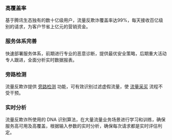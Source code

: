 ### 高覆盖率
基于腾讯生态独有的数十亿级用户，流量反欺诈覆盖率达99%，每天接收百亿级别的请求，为客户节省上亿元的营销资金。
### 服务体系完善
快速部署服务体系，前期进行专业的恶意诊断，提供最优安全策略，后期重大活动专人跟进，全面分析实时数据报表。
### 旁路检测
流量反欺诈提供 [旁路检测](https://cloud.tencent.com/document/product/1031/33412) 功能，可有效识别过滤虚假流量，使 [流量采买](https://cloud.tencent.com/document/product/1031/33412) 流程不受干预。
### 实时分析
流量反欺诈所使用的 DNA 识别算法，在大量流量业务场景进行学习和训练，确保服务高可用及高覆盖，根据输入参数的实时分析，确保每次请求都是实时评估判定。
